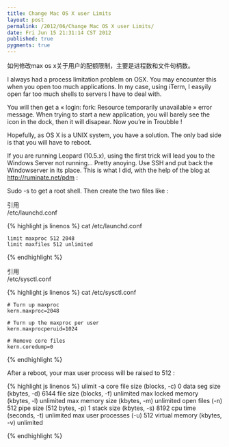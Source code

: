 ```yaml
---
title: Change Mac OS X user Limits
layout: post
permalink: /2012/06/Change Mac OS X user Limits/
date: Fri Jun 15 21:31:14 CST 2012
published: true
pygments: true
---
```


如何修改max os x关于用户的配额限制，主要是进程数和文件句柄数。

I always had a process limitation problem on OSX. You may encounter this when you open too much applications. In my case, using iTerm, I easyily open far too much shells to servers I have to deal with.

You will then get a « login: fork: Resource temporarily unavailable » error message. When trying to start a new application, you will barely see the icon in the dock, then it will disapear. Now you’re in Troubble !

Hopefully, as OS X is a UNIX system, you have a solution. The only bad side is that you will have to reboot.

If you are running Leopard (10.5.x), using the first trick will lead you to the Windows Server not running… Pretty anoying. Use SSH and put back the Windowserver in its place. This is what I did, with the help of the blog at http://ruminate.net/pdm :

Sudo -s to get a root shell. Then create the two files like :

<div class="quote_title">引用</div>
<div class="quote_div">/etc/launchd.conf</div>


{% highlight js linenos %}
	cat /etc/launchd.conf
	
	limit maxproc 512 2048
	limit maxfiles 512 unlimited

{% endhighlight %}


<div class="quote_title">引用</div>
<div class="quote_div">/etc/sysctl.conf</div>


{% highlight js linenos %}
	cat /etc/sysctl.conf
	
	# Turn up maxproc
	kern.maxproc=2048
	
	# Turn up the maxproc per user
	kern.maxprocperuid=1024
	
	# Remove core files
	kern.coredump=0

{% endhighlight %}


After a reboot, your max user process will be raised to 512 :

{% highlight js linenos %}
	ulimit -a
	core file size          (blocks, -c) 0
	data seg size           (kbytes, -d) 6144
	file size               (blocks, -f) unlimited
	max locked memory       (kbytes, -l) unlimited
	max memory size         (kbytes, -m) unlimited
	open files                      (-n) 512
	pipe size            (512 bytes, -p) 1
	stack size              (kbytes, -s) 8192
	cpu time               (seconds, -t) unlimited
	max user processes              (-u) 512
	virtual memory          (kbytes, -v) unlimited

{% endhighlight %}

